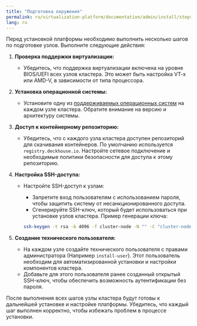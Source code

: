 ```yaml
---
title: "Подготовка окружения"
permalink: ru/virtualization-platform/documentation/admin/install/steps/prepare.html
lang: ru
---
```


Перед установкой платформы необходимо выполнить несколько шагов по подготовке узлов. Выполните следующие действия:

1. **Проверка поддержки виртуализации:**
   - Убедитесь, что поддержка виртуализации включена на уровне BIOS/UEFI всех узлов кластера. Это может быть настройка VT-x или AMD-V, в зависимости от типа процессора.

2. **Установка операционной системы:**
   - Установите одну из [поддерживаемых операционных систем](../requirements.html#поддерживаемые-ос) на каждом узле кластера. Обратите внимание на версию и архитектуру системы.

3. **Доступ к контейнерному репозиторию:**
   - Убедитесь, что с каждого узла кластера доступен репозиторий для скачивания контейнеров. По умолчанию используется `registry.deckhouse.io`. Настройте сетевое подключение и необходимые политики безопасности для доступа к этому репозиторию.

4. **Настройка SSH-доступа:**
   - Настройте SSH-доступ к узлам:
     - Запретите вход пользователям с использованием пароля, чтобы защитить систему от несанкционированного доступа.
     - Сгенерируйте SSH-ключ, который будет использоваться при установке узлов кластера. Пример генерации ключа:

     ```bash
     ssh-keygen -t rsa -b 4096 -f cluster-node -N "" -C "cluster-node" -v
     ```

5. **Создание технического пользователя:**
   - На каждом узле создайте технического пользователя с правами администратора (Например `install-user`). Этот пользователь необходим для автоматизированной установки и настройки компонентов кластера.
   - Добавьте для этого пользователя ранее созданный открытый SSH-ключ, чтобы обеспечить возможность аутентификации без пароля.

После выполнения всех шагов узлы кластера будут готовы к дальнейшей установке и настройке платформы. Убедитесь, что каждый шаг выполнен корректно, чтобы избежать проблем в процессе установки.
